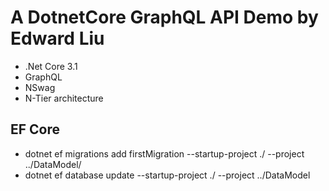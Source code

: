 # A DotnetCore GraphQL API Demo by Edward Liu
* .Net Core 3.1 
* GraphQL
* NSwag
* N-Tier architecture 

## EF Core 
* dotnet ef migrations add firstMigration --startup-project ./ --project ../DataModel/
* dotnet ef database update --startup-project ./ --project ../DataModel

